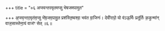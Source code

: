 +++
title = "०६ अप्स्वन्तरमृतमप्सु भेषजमपामुत"

+++
अ॒प्स्व᳕न्तर॒मृत॑म॒प्सु भे॑ष॒जम॒पामु॒त प्रश॑स्ति॒ष्वश्वा॒ भव॑त वा॒जिनः॑। देवी॑रापो॒ यो व॑ऽऊ॒र्मिः प्रतू॑र्तिः क॒कुन्मा॑न् वाज॒सास्तेना॒यं वाज॑ꣳ सेत् ॥६॥